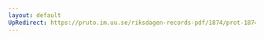 ```yaml
---
layout: default
UpRedirect: https://pruto.im.uu.se/riksdagen-records-pdf/1874/prot-1874--ak--324/prot-1874--ak--324_022.pdf
---
```

